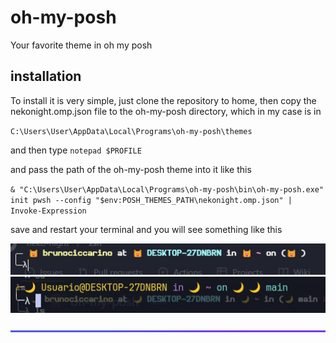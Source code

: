 # oh-my-posh

Your favorite theme in oh my posh

## installation

To install it is very simple, just clone the repository to home, then copy the nekonight.omp.json file to the oh-my-posh directory, which in my case is in

`C:\Users\User\AppData\Local\Programs\oh-my-posh\themes`

and then type `notepad $PROFILE`

and pass the path of the oh-my-posh theme into it like this 

`& "C:\Users\User\AppData\Local\Programs\oh-my-posh\bin\oh-my-posh.exe" init pwsh --config "$env:POSH_THEMES_PATH\nekonight.omp.json" | Invoke-Expression`

save and restart your terminal and you will see something like this

![oh-my-posh](ohmyposh.jpg)
![oh-my-posh](nekonight-oh-my-posh.jpg)

<img src="https://raw.githubusercontent.com/BrunoCiccarino/nekonight/refs/heads/main/img/line-gradient.svg" alt="line break" width="100%" height="3px">
